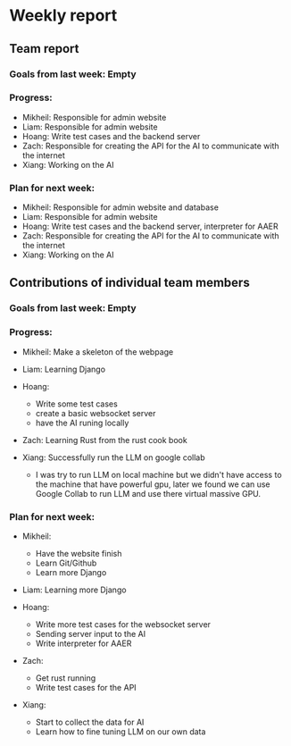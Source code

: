 # Weekly report

## Team report
  ### Goals from last week: Empty
  
  ### Progress:
  - Mikheil: Responsible for admin website
  - Liam: Responsible for admin website
  - Hoang: Write test cases and the backend server
  - Zach: Responsible for creating the API for the AI to communicate with the internet
  - Xiang: Working on the AI
        
  ### Plan for next week:
  - Mikheil: Responsible for admin website and database
  - Liam: Responsible for admin website
  - Hoang: Write test cases and the backend server, interpreter for AAER
  - Zach: Responsible for creating the API for the AI to communicate with the internet
  - Xiang: Working on the AI

## Contributions of individual team members

  ### Goals from last week: Empty
  
  ### Progress:
  - Mikheil: Make a skeleton of the webpage
  - Liam: Learning Django

  - Hoang:
      * Write some test cases
      * create a basic websocket server
      * have the AI runing locally

  - Zach: Learning Rust from the rust cook book

  - Xiang: Successfully run the LLM on google collab
      - I was try to run LLM on local machine but we didn't have access to the machine that have powerful gpu, later we found we can use Google Collab to run LLM and use there virtual massive GPU.
        
  ### Plan for next week:
  
  -  Mikheil:
      - Have the website finish
      - Learn Git/Github
      - Learn more Django
  
  - Liam: Learning more Django
  
  - Hoang:
      - Write more test cases for the websocket server
      - Sending server input to the AI
      - Write interpreter for AAER
  
  - Zach:
    - Get rust running
    - Write test cases for the API
- Xiang:
    - Start to collect the data for AI
    - Learn how to fine tuning LLM on our own data
